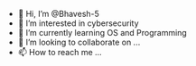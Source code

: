 - 👋 Hi, I’m @Bhavesh-5
- 👀 I’m interested in cybersecurity
- 🌱 I’m currently learning OS and Programming
- 💞️ I’m looking to collaborate on ...
- 📫 How to reach me ...

<!---
Bhavesh-5/Bhavesh-5 is a ✨ special ✨ repository because its `README.md` (this file) appears on your GitHub profile.
You can click the Preview link to take a look at your changes.
--->
